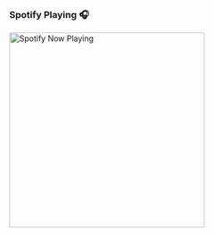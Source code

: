### Spotify Playing 🎧

[<img src="https://<novatoremz-sable.vercel.app>/api/spotify-playing" alt="Spotify Now Playing" width="350" />](https://open.spotify.com/user/31jjfoyf3xnl7qikxjtwlbibbjhe)
